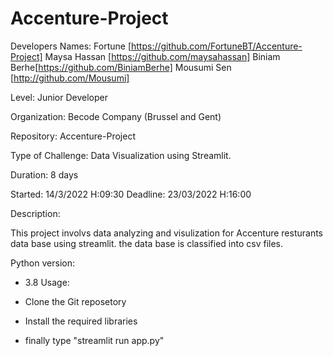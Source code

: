 # Accenture-Project

Developers Names: Fortune [https://github.com/FortuneBT/Accenture-Project]
                  Maysa Hassan [https://github.com/maysahassan] 
                  Biniam Berhe[https://github.com/BiniamBerhe]
                  Mousumi Sen [http://github.com/Mousumi]

Level: Junior Developer

Organization: Becode Company (Brussel and Gent)

Repository: Accenture-Project

Type of Challenge: Data Visualization using Streamlit.

Duration: 8 days

Started: 14/3/2022 H:09:30 Deadline: 23/03/2022 H:16:00

Description:

This project involvs data analyzing and visulization for Accenture resturants data base using streamlit. the data base is classified into csv files.

Python version:
- 3.8
Usage:

- Clone the Git reposetory
- Install the required libraries
- finally type "streamlit run app.py"




